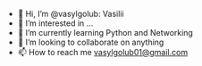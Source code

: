 - 👋 Hi, I’m @vasylgolub: Vasilii
- 👀 I’m interested in ...
- 🌱 I’m currently learning Python and Networking
- 💞️ I’m looking to collaborate on anything
- 📫 How to reach me vasylgolub01@gmail.com

<!---
--->
